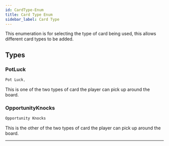 ```yaml
---
id: CardType-Enum
title: Card Type Enum
sidebar_label: Card Type
---
```


This enumeration is for selecting the type of card being used, this allows different card types to be added.

## Types
### PotLuck
```java
Pot Luck,
```
This is one of the two types of card the player can pick up around the board.

### OpportunityKnocks
```java
Opportunity Knocks
```
This is the other of the two types of card the player can pick up around the board.

---
